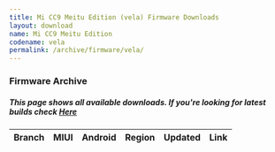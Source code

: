 ```yaml
---
title: Mi CC9 Meitu Edition (vela) Firmware Downloads
layout: download
name: Mi CC9 Meitu Edition
codename: vela
permalink: /archive/firmware/vela/
---
```



### Firmware Archive
##### This page shows all available downloads. If you're looking for latest builds check [Here](/firmware/vela/)


<div class="table-responsive-md" id="table-wrapper">
<table id="firmware" class="compact table table-striped table-hover table-sm">
    <thead class="thead-dark">
        <tr>
            <th>Branch</th>
            <th>MIUI</th>
            <th>Android</th>
            <th>Region</th>
            <th>Updated</th>
            <th>Link</th>
        </tr>
    </thead>
    <script>loadFirmwareDownloads('vela', 'full')</script>
</table>
</div>
